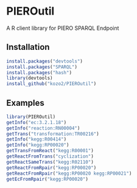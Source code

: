 # PIEROutil
A R client library for PIERO SPARQL Endpoint

Installation
------------
```R
install.packages("devtools")
install.packages("SPARQL")
install.packages("hash")
library(devtools)
install_github("kozo2/PIEROutil")
```

Examples
--------
```R
library(PIEROutil)
getInfo("ec:3.2.1.18")
getInfo("reaction:RN00004")
getTrans("transformation:TR00216")
getInfo("kegg:R00414")
getInfo("kegg:RP00020")
getTransFromReact("kegg:R00001")
getReactFromTrans("cyclization")
getReactSameTrans("kegg:R02110")
getReactFromRpair("kegg:RP00020")
getReactFromRpair("kegg:RP00020 kegg:RP00021")
getEcFromRpair("kegg:RP00020")
```

